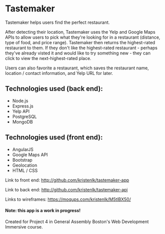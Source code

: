 # Tastemaker

Tastemaker helps users find the perfect restaurant.

After detecting their location, Tastemaker uses the Yelp and Google Maps APIs to allow users to pick what they're looking for in a restaurant (distance, type of food, and price range). Tastemaker then returns the highest-rated restaurant to them. If they don't like the highest-rated restaurant - perhaps they've already visted it and would like to try something new - they can click to view the next-highest-rated place.

Users can also favorite a restaurant, which saves the restaurant name, location / contact information, and Yelp URL for later.

## Technologies used (back end):
* Node.js
* Express.js
* Yelp API
* PostgreSQL
* MongoDB

## Technologies used (front end):
* AngularJS
* Google Maps API
* Bootstrap
* Geolocation
* HTML / CSS

Link to front end: http://github.com/kristenlk/tastemaker-app

Link to back end: http://github.com/kristenlk/tastemaker-api

Links to wireframes: https://moqups.com/kristenlk/M5tlBX50/

#### Note: this app is a work in progress!

Created for Project 4 in General Assembly Boston's Web Development Immersive course.
